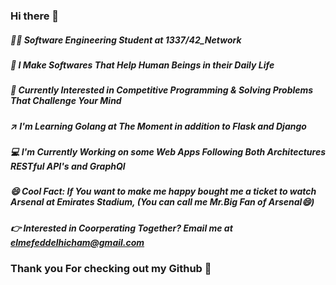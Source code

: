 ### Hi there 👋

<!--
**hel-mefe/hel-mefe** is a ✨ _special_ ✨ repository because its `README.md` (this file) appears on your GitHub profile.

Here are some ideas to get you started:

- 🔭 I’m currently working on some big projects with Python, Flask and Django ...
- 🌱 I’m currently learning Python and Golang ...
- 👯 I’m looking to collaborate on ...
- 🤔 I’m looking for help with ...
- 💬 Ask me about ...
- 📫 How to reach me: ...
- 😄 Pronouns: ...
- ⚡ Fun fact: ...
-->

##### 👨‍💻  Software Engineering Student at 1337/42_Network
##### 🤖  I Make Softwares That Help Human Beings in their Daily Life
##### 🦾  Currently Interested in Competitive Programming & Solving Problems That Challenge Your Mind
##### ↗️  I'm Learning Golang at The Moment in addition to Flask and Django 
##### 💻  I'm Currently Working on some Web Apps Following Both Architectures RESTful API's and GraphQl
##### 😄  Cool Fact: If You want to make me happy bought me a ticket to watch Arsenal at Emirates Stadium, (You can call me Mr.Big Fan of Arsenal😄)
##### 👉  Interested in Coorperating Together? Email me at <i>elmefeddelhicham@gmail.com</i>

### Thank you For checking out my Github 🙂
